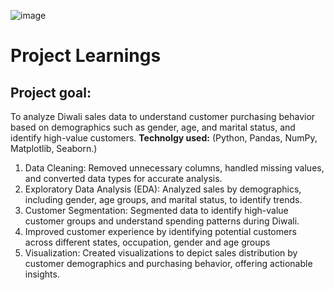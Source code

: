 ![image](https://github.com/user-attachments/assets/c1bcf997-e2cf-4eb3-b875-c6e113c32962)



# Project Learnings
## Project goal: 
To analyze Diwali sales data to understand customer purchasing behavior based on demographics such as gender, age, and marital status, and identify high-value customers.
**Technolgy used:** (Python, Pandas, NumPy, Matplotlib, Seaborn.)
1. Data Cleaning: Removed unnecessary columns, handled missing values, and converted data types for accurate analysis.
2. Exploratory Data Analysis (EDA): Analyzed sales by demographics, including gender, age groups, and marital status, to identify trends.
3. Customer Segmentation: Segmented data to identify high-value customer groups and understand spending patterns during Diwali.
4. Improved customer experience by identifying potential customers across different states, occupation, gender and age groups
5. Visualization: Created visualizations to depict sales distribution by customer demographics and purchasing behavior, offering actionable insights.
